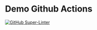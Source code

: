 # Demo Github Actions 
[![GitHub Super-Linter](https://github.com/super-linter/super-linter/actions/workflows/ci.yml/badge.svg)](https://github.com/marketplace/actions/super-linter)
